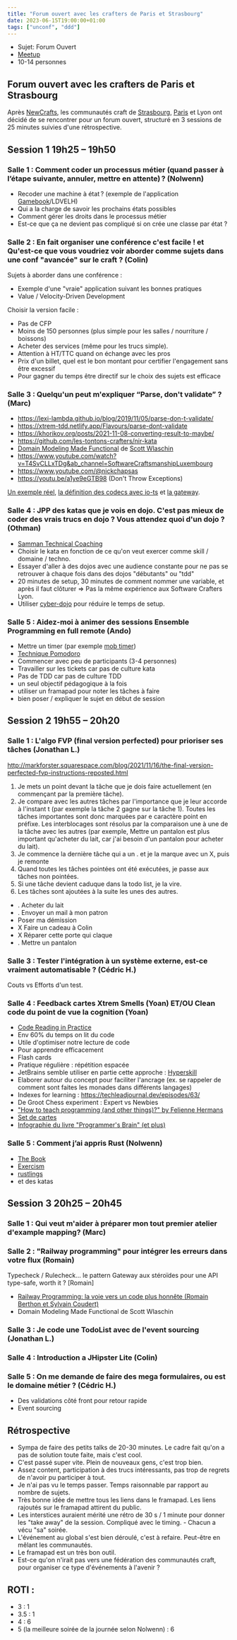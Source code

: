 ```yaml
---
title: "Forum ouvert avec les crafters de Paris et Strasbourg"
date: 2023-06-15T19:00:00+01:00
tags: ["unconf", "ddd"]
---
```


- Sujet: Forum Ouvert
- [Meetup](https://www.meetup.com/fr-FR/software-craftsmanship-lyon/events/293586607/)
- 10-14 personnes

## Forum ouvert avec les crafters de Paris et Strasbourg

Après [NewCrafts](https://ncrafts.io/), les communautés craft de [Strasbourg](https://swcraftstras.github.io/), [Paris](https://www.meetup.com/fr-FR/paris-software-craftsmanship/) et Lyon ont décidé de se rencontrer pour un forum ouvert, structuré en 3 sessions de 25 minutes suivies d'une rétrospective.

## Session 1 19h25 – 19h50

### Salle 1 : Comment coder un processus métier (quand passer à l’étape suivante, annuler, mettre en attente) ? (Nolwenn)

- Recoder une machine à état ? (exemple de l'application [Gamebook](https://github.com/arthur-noseda/gamebook/tree/main/backend/src/main/java/com/ingeniouscontraptions/games/gamebook/domain/encounter)/LDVELH)
- Qui a la charge de savoir les prochains états possibles
- Comment gérer les droits dans le processus métier
- Est-ce que ça ne devient pas compliqué si on crée une classe par état ?

### Salle 2 : En fait organiser une conférence c'est facile ! et Qu'est-ce que vous voudriez voir aborder comme sujets dans une conf "avancée" sur le craft ? (Colin)

Sujets à aborder dans une conférence :

- Exemple d'une "vraie" application suivant les bonnes pratiques
- Value / Velocity-Driven Development

Choisir la version facile : 

- Pas de CFP
- Moins de 150 personnes (plus simple pour les salles / nourriture / boissons)
- Acheter des services (même pour les trucs simple).
- Attention à HT/TTC quand on échange avec les pros
- Prix d'un billet, quel est le bon montant pour certifier l'engagement sans être excessif
- Pour gagner du temps être directif sur le choix des sujets est efficace

### Salle 3 : Quelqu'un peut m'expliquer “Parse, don't validate” ? (Marc)

- https://lexi-lambda.github.io/blog/2019/11/05/parse-don-t-validate/
- https://xtrem-tdd.netlify.app/Flavours/parse-dont-validate
- https://khorikov.org/posts/2021-11-08-converting-result-to-maybe/
- https://github.com/les-tontons-crafters/nir-kata
- [Domain Modeling Made Functional](https://pragprog.com/titles/swdddf/domain-modeling-made-functional/) de [Scott Wlaschin](https://fsharpforfunandprofit.com/)
- https://www.youtube.com/watch?v=T4SvCLLxTDg&ab_channel=SoftwareCraftsmanshipLuxembourg
- https://www.youtube.com/@nickchapsas
- https://youtu.be/a1ye9eGTB98 (Don't Throw Exceptions)

[Un exemple réel](https://github.com/taxi-gestion/api), [la définition des codecs avec io-ts](https://github.com/taxi-gestion/api/blob/main/src/commands/schedule-fare/schedule-fare.definitions.ts) et [la gateway](https://github.com/taxi-gestion/api/blob/main/src/commands/schedule-fare/schedule-fare.validation.ts).

### Salle 4 : JPP des katas que je vois en dojo. C'est pas mieux de coder des vrais trucs en dojo ? Vous attendez quoi d'un dojo ? (Othman)

- [Samman Technical Coaching](https://sammancoaching.org/)
- Choisir le kata en fonction de ce qu'on veut exercer comme skill / domaine / techno.
- Essayer d'aller à des dojos avec une audience constante pour ne pas se retrouver à chaque fois dans des dojos "débutants" ou "tdd"
- 20 minutes de setup, 30 minutes de comment nommer une variable, et après il faut clôturer => Pas la même expérience aux Software Crafters Lyon.
- Utiliser [cyber-dojo](https://cyber-dojo.org/) pour réduire le temps de setup.

### Salle 5 : Aidez-moi à animer des sessions Ensemble Programming en full remote (Ando)

- Mettre un timer (par exemple [mob timer](http://mobtimer.zoeetrope.com/))
- [Technique Pomodoro](https://fr.wikipedia.org/wiki/Technique_Pomodoro)
- Commencer avec peu de participants (3-4 personnes)
- Travailler sur les tickets car pas de culture kata
- Pas de TDD car pas de culture TDD
- un seul objectif pédagogique à la fois
- utiliser un framapad pour noter les tâches à faire
- bien poser / expliquer le sujet en début de session

## Session 2 19h55 – 20h20

### Salle 1 : L'algo FVP (final version perfected) pour prioriser ses tâches (Jonathan L.)

http://markforster.squarespace.com/blog/2021/11/16/the-final-version-perfected-fvp-instructions-reposted.html

1. Je mets un point devant la tâche que je dois faire actuellement (en commençant par la première tâche).
2. Je compare avec les autres tâches par l'importance que je leur accorde à l'instant t (par exemple la tâche 2 gagne sur la tâche 1). Toutes les tâches importantes sont donc marquées par e caractère point en préfixe. Les interblocages sont résolus par la comparaison une à une de la tâche avec les autres (par exemple, Mettre un pantalon est plus important qu'acheter du lait, car j'ai besoin d'un pantalon pour acheter du lait).
3. Je commence la dernière tâche qui a un . et je la marque avec un X, puis je remonte
4. Quand toutes les tâches pointées ont été exécutées, je passe aux tâches non pointées.
5. Si une tâche devient caduque dans la todo list, je la vire.
6. Les tâches sont ajoutées à la suite les unes des autres.

- . Acheter du lait
- . Envoyer un mail à mon patron
-  Poser ma démission
- X Faire un cadeau à Colin
- X Réparer cette porte qui claque
- . Mettre un pantalon

### Salle 3 : Tester l'intégration à un système externe, est-ce vraiment automatisable ? (Cédric H.)

Couts vs Efforts d'un test.

### Salle 4 : Feedback cartes Xtrem Smells (Yoan) ET/OU Clean code du point de vue la cognition (Yoan)

- [Code Reading in Practice](https://www.oreilly.com/library/view/code-reading-in/9781098133818/)
- Env 60% du temps on lit du code
- Utile d'optimiser notre lecture de code
- Pour apprendre efficacement
- Flash cards
- Pratique régulière : répétition espacée
- JetBrains semble utiliser en partie cette approche : [Hyperskill](https://hyperskill.org/)
- Elaborer autour du concept pour faciliter l'ancrage (ex. se rappeler de comment sont faites les monades dans différents langages)
- Indexes for learning :  https://techleadjournal.dev/episodes/63/
- De Groot Chess experiment : Expert vs Newbies
- ["How to teach programming (and other things)?" by Felienne Hermans](https://youtu.be/g1ib43q3uXQ)
- [Set de cartes](https://miro.com/app/board/uXjVMD2Gxsw=/?share_link_id=367068083359)
- [Infographie du livre "Programmer's Brain" (et plus)](https://yoan-thirion.gitbook.io/knowledge-base/xtrem-reading/my-book-infographics)

### Salle 5 : Comment j’ai appris Rust (Nolwenn)

- [The Book](https://doc.rust-lang.org/book/)
- [Exercism](https://exercism.org/tracks/rust)
- [rustlings](https://rustlings.cool/)
- et des katas

## Session 3 20h25 – 20h45

### Salle 1 : Qui veut m'aider à préparer mon tout premier atelier d'example mapping? (Marc)

### Salle 2 : "Railway programming" pour intégrer les erreurs dans votre flux (Romain)

Typecheck / Rulecheck... le pattern Gateway aux stéroïdes pour une API type-safe, worth it ? [Romain]

- [Railway Programming: la voie vers un code plus honnête (Romain Berthon et Sylvain Coudert)](https://youtu.be/xQ7Fstshckk)
- Domain Modeling Made Functional de Scott Wlaschin

### Salle 3 : Je code une TodoList avec de l'event sourcing (Jonathan L.)

### Salle 4 : Introduction a JHipster Lite (Colin)

### Salle 5 : On me demande de faire des mega formulaires, ou est le domaine métier ? (Cédric H.)

- Des validations côté front pour retour rapide
- Event sourcing 

## Rétrospective

- Sympa de faire des petits talks de 20-30 minutes. Le cadre fait qu'on a pas de solution toute faite, mais c'est cool.
- C'est passé super vite. Plein de nouveaux gens, c'est trop bien.
- Assez content, participation à des trucs intéressants, pas trop de regrets de n'avoir pu participer à tout.
- Je n'ai pas vu le temps passer. Temps raisonnable par rapport au nombre de sujets.
- Très bonne idée de mettre tous les liens dans le framapad. Les liens rajoutés sur le framapad attirent du public.
- Les interstices auraient mérité une rétro de 30 s / 1 minute pour donner les "take away" de la session. Compliqué avec le timing. - Chacun a vécu "sa" soirée.
- L'événement au global s'est bien déroulé, c'est à refaire. Peut-être en mêlant les communautés.
- Le framapad est un très bon outil.
- Est-ce qu'on n'irait pas vers une fédération des communautés craft, pour organiser ce type d'événements à l'avenir ?

## ROTI :

- 3 : 1
- 3.5 : 1
- 4 : 6
- 5 (la meilleure soirée de la journée selon Nolwenn) : 6
